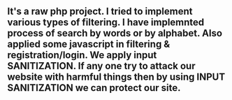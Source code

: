 ## It's a raw php project. I tried to implement various types of filtering. I have implemnted process of search by words or by alphabet. Also applied some javascript in filtering & registration/login. We apply input SANITIZATION. If any one try to attack our website with harmful things then by using INPUT SANITIZATION we can protect our site.
 

